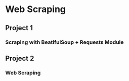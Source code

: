 # Web Scraping

## Project 1
### Scraping with BeatifulSoup + Requests Module 



## Project 2
### Web Scraping 
